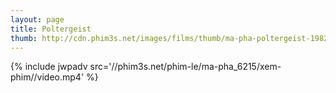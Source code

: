 ```yaml
---
layout: page
title: Poltergeist
thumb: http://cdn.phim3s.net/images/films/thumb/ma-pha-poltergeist-1982.jpg
---
```

{% include jwpadv src='//phim3s.net/phim-le/ma-pha_6215/xem-phim//video.mp4' %}